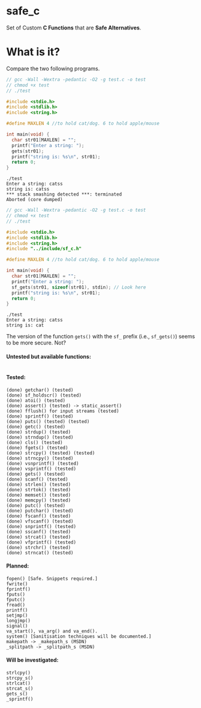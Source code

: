 # safe_c

Set of Custom **C Functions** that are **Safe Alternatives**.

# What is it?

Compare the two following programs.

```c
// gcc -Wall -Wextra -pedantic -O2 -g test.c -o test
// chmod +x test
// ./test

#include <stdio.h>
#include <stdlib.h>
#include <string.h>

#define MAXLEN 4 //to hold cat/dog. 6 to hold apple/mouse

int main(void) {
  char str01[MAXLEN] = "";
  printf("Enter a string: ");
  gets(str01);
  printf("string is: %s\n", str01);
  return 0;
}
```

```
./test
Enter a string: catss
string is: catss
*** stack smashing detected ***: terminated
Aborted (core dumped)
```

```c
// gcc -Wall -Wextra -pedantic -O2 -g test.c -o test
// chmod +x test
// ./test

#include <stdio.h>
#include <stdlib.h>
#include <string.h>
#include "../include/sf_c.h"

#define MAXLEN 4 //to hold cat/dog. 6 to hold apple/mouse

int main(void) {
  char str01[MAXLEN] = "";
  printf("Enter a string: ");
  sf_gets(str01, sizeof(str01), stdin); // Look here
  printf("string is: %s\n", str01);
  return 0;
}
```

```
./test
Enter a string: catss
string is: cat
```

The version of the function `gets()` with the `sf_` prefix (i.e., `sf_gets()`) seems to be more secure. Not?

#### Untested but available functions:

```

```

#### Tested:

```
(done) getchar() (tested)
(done) sf_holdscr() (tested)
(done) atoi() (tested)
(done) assert() (tested) -> static_assert()
(done) fflush() for input streams (tested)
(done) sprintf() (tested)
(done) puts() (tested) (tested)
(done) getc() (tested)
(done) strdup() (tested)
(done) strndup() (tested)
(done) cls() (tested)
(done) fgets() (tested)
(done) strcpy() (tested) (tested)
(done) strncpy() (tested)
(done) vsnprintf() (tested)
(done) vsprintf() (tested)
(done) gets() (tested)
(done) scanf() (tested)
(done) strlen() (tested)
(done) strtok() (tested)
(done) memset() (tested)
(done) memcpy() (tested)
(done) putc() (tested)
(done) putchar() (tested)
(done) fscanf() (tested)
(done) vfscanf() (tested)
(done) snprintf() (tested)
(done) sscanf() (tested)
(done) strcat() (tested)
(done) vfprintf() (tested)
(done) strchr() (tested)
(done) strncat() (tested)
```

#### Planned:

```
fopen() [Safe. Snippets required.]
fwrite()
fprintf()
fputs()
fputc()
fread()
printf()
setjmp()
longjmp()
signal()
va_start(), va_arg() and va_end().
system() [Sanitisation techniques will be documented.]
makepath -> _makepath_s (MSDN)
_splitpath -> _splitpath_s (MSDN)
```

#### Will be investigated:

```
strlcpy()
strcpy_s()
strlcat()
strcat_s()
gets_s()
_sprintf()
```
